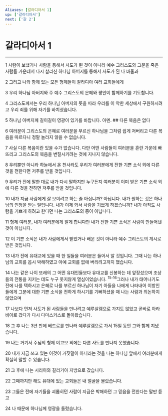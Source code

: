 ```yaml
---
Aliases: [갈라디아서 1]
up: ['갈라디아서']
next: ['갈 2']
---
```

# 갈라디아서 1

***


1 사람이 보냈거나 사람을 통해서 사도가 된 것이 아니라 예수 그리스도와 그분을 죽은 사람들 가운데서 다시 살리신 하나님 아버지를 통해서 사도가 된 나 바울과 

2 그리고 나와 함께 있는 모든 형제들이 갈라디아 여러 교회들에게 

3 우리 하나님 아버지와 주 예수 그리스도의 은혜와 평안이 함께하기를 기도합니다. 

4 그리스도께서는 우리 하나님 아버지의 뜻을 따라 우리를 이 악한 세상에서 구원하시려고 우리 죄를 위해 자기를 바치셨습니다. 

5 하나님 아버지께 길이길이 영광이 있기를 바랍니다. 아멘. ## 다른 복음은 없다 

6 여러분이 그리스도의 은혜로 여러분을 부르신 하나님을 그처럼 쉽게 저버리고 다른 복음을 따르다니 정말 놀라지 않을 수 없습니다. 

7 사실 다른 복음이란 있을 수가 없습니다. 다만 어떤 사람들이 여러분을 혼란 가운데 빠뜨리고 그리스도의 복음을 변질시키려는 것에 지나지 않습니다. 

8 우리뿐만 아니라 하늘에서 온 천사라도 우리가 여러분에게 전한 기쁜 소식 외에 다른 것을 전한다면 저주를 받을 것입니다. 

9 우리가 전에 말한 대로 내가 다시 말하지만 누구든지 여러분이 이미 받은 기쁜 소식 외에 다른 것을 전하면 저주를 받을 것입니다. 

10 내가 지금 사람에게 잘 보이려고 하는 줄 아십니까? 아닙니다. 내가 원하는 것은 하나님의 인정을 받는 일입니다. 내가 이제 와서 사람을 기쁘게 하겠습니까? 내가 아직도 사람을 기쁘게 하려고 한다면 나는 그리스도의 종이 아닙니다. 

11 형제 여러분, 내가 여러분에게 알게 합니다만 내가 전한 기쁜 소식은 사람이 만들어낸 것이 아닙니다. 

12 이 기쁜 소식은 내가 사람에게서 받았거나 배운 것이 아니라 예수 그리스도의 계시로 받은 것입니다. 

13 내가 전에 유대교에 있을 때 한 일들을 여러분은 들어서 알 것입니다. 그때 나는 하나님의 교회를 몹시 박해하였고 아예 교회를 없애 버리려고까지 했습니다. 

14 나는 같은 나이 또래의 그 어떤 유대인들보다 유대교를 신봉하는 데 앞장섰으며 조상들의 전통을 지키는 데도 누구 못지않게 열심이었습니다. <sup class="versenum">15-16</sup>그러나 내가 태어나기도 전에 나를 택하시고 은혜로 나를 부르신 하나님이 자기 아들을 나에게 나타내어 이방인들에게 그분에 대한 기쁜 소식을 전하게 하시기를 기뻐하셨을 때 나는 사람과 의논하지 않았으며 

17 나보다 먼저 사도가 된 사람들을 만나려고 예루살렘으로 가지도 않았고 곧바로 아라비아로 갔다가 다시 다마스커스로 돌아왔습니다. 

18 그 후 나는 3년 만에 베드로를 만나러 예루살렘으로 가서 15일 동안 그와 함께 지냈습니다. 

19 나는 거기서 주님의 형제 야고보 외에는 다른 사도를 만나지 못했습니다. 

20 내가 지금 쓰고 있는 이것이 거짓말이 아니라는 것을 나는 하나님 앞에서 여러분에게 확실히 말할 수 있습니다. 

21 그 후에 나는 시리아와 길리기아 지방으로 갔습니다. 

22 그때까지만 해도 유대에 있는 교회들은 내 얼굴을 몰랐습니다. 

23 그들은 전에 자기들을 괴롭히던 사람이 지금은 박해하던 그 믿음을 전한다는 말만 듣고 

24 나 때문에 하나님께 영광을 돌렸습니다.
